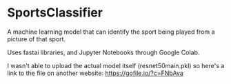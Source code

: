 # SportsClassifier
A machine learning model that can identify the sport being played from a picture of that sport. 

Uses fastai libraries, and Jupyter Notebooks through Google Colab.

I wasn't able to upload the actual model itself (resnet50main.pkl) so here's a link to the file on another website: https://gofile.io/?c=FNbAva
